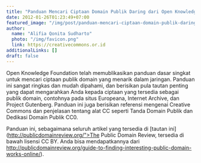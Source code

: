 ```yaml
---
title: "Panduan Mencari Ciptaan Domain Publik Daring dari Open Knowledge"
date: 2012-01-26T01:23:49+07:00
featured_image: "/img/post/panduan-mencari-ciptaan-domain-publik-daring-dari-open-knowledge/Bibliotheca_Buloviana_(Ausschnitt).jpg"
author:
  name: "Alifia Qonita Sudharto"
  photo: "/img/favicon.png"
  link: https://creativecommons.or.id
additionalLinks: []
draft: false
---
```


Open Knowledge Foundation telah memublikasikan panduan dasar singkat untuk mencari ciptaan publik domain yang menarik dalam jaringan. Panduan ini sangat ringkas dan mudah dipahami, dan berisikan pula tautan penting yang dapat mengarahkan Anda kepada ciptaan yang tersedia sebagai publik domain, contohnya pada situs Europeana, Internet Archive, dan Project Gutenberg. Panduan ini juga berisikan referensi mengenai Creative Commons dan penjelasan tentang alat CC seperti Tanda Domain Publik dan Dedikasi Domain Publik CC0.

Panduan ini, sebagaimana seluruh artikel yang tersedia di [tautan ini](http://publicdomainreview.org/">The Public Domain Review, tersedia di bawah lisensi CC BY. Anda bisa mendapatkannya dari http://publicdomainreview.org/guide-to-finding-interesting-public-domain-works-online/).